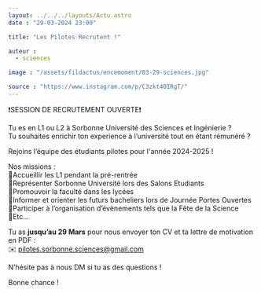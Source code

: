 ```yaml
---
layout: ../../../layouts/Actu.astro
date : "29-03-2024 23:00"

title: "Les Pilotes Recrutent !"

auteur :
  - sciences

image : "/assets/fildactus/encemoment/03-29-sciences.jpg"

source : "https://www.instagram.com/p/C3zkt40IRgT/"
---
```


❗️SESSION DE RECRUTEMENT OUVERTE❗️

Tu es en L1 ou L2 à Sorbonne Université des Sciences et Ingénierie ?  
Tu souhaites enrichir ton experience à l’université tout en étant rémunéré ?

Rejoins l’équipe des étudiants pilotes pour l'année 2024-2025 !

Nos missions :  
🔷Accueillir les L1 pendant la pré-rentrée  
🔷Représenter Sorbonne Université lors des Salons Etudiants  
🔷Promouvoir la faculté dans les lycées  
🔷Informer et orienter les futurs bacheliers lors de Journée Portes Ouvertes  
🔷Participer à l’organisation d’évènements tels que la Fête de la Science  
🔷Etc…

Tu as __jusqu’au 29 Mars__ pour nous envoyer ton CV et ta lettre de motivation en PDF :  
✉️ pilotes.sorbonne.sciences@gmail.com

N’hésite pas à nous DM si tu as des questions !

Bonne chance !